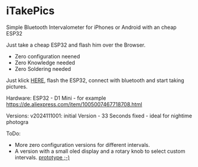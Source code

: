 # iTakePics
Simple Bluetooth Intervalometer for iPhones or Android with an cheap ESP32

Just take a cheap ESP32 and flash him over the Browser.

* Zero configuration neened
* Zero Knowledge needed
* Zero Soldering needed

Just klick <a href="https://eokgnah.github.io/iTakePics/iTakePics_Web_Installer.html">HERE</a>, flash the ESP32, connect with bluetooth and start taking pictures.

Hardware:
ESP32 - D1 Mini - for example https://de.aliexpress.com/item/1005007467718708.html

Versions:
v2024111001: initial Version - 33 Seconds fixed - ideal for nightime photogra

ToDo:
* More zero configuration versions for different intervals.
* A version with a small oled display and a rotary knob to select custom intervals.
  <a href="https://youtu.be/gfzHsvtZ4U0">prototype ;-)</a>
